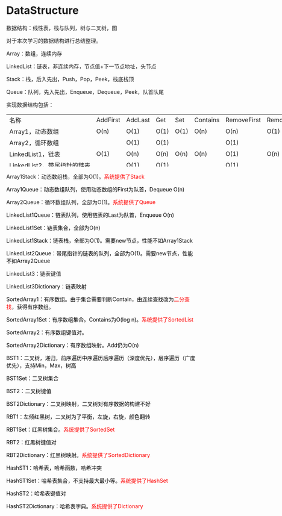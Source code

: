 # DataStructure
数据结构：线性表，栈与队列，树与二叉树，图
<p>对于本次学习的数据结构进行总结整理。</p>
<p>Array：数组，连续内存</p>
<p>LinkedList：链表，非连续内存，节点值+下一节点地址，头节点</p>
<p>Stack：栈，后入先出，Push，Pop，Peek，栈底栈顶</p>
<p>Queue：队列，先入先出，Enqueue，Dequeue，Peek，队首队尾</p>
<p>实现数据结构包括：</p>
<table style="height: 139px; width: 1144px;" border="0">
<tbody>
<tr>
<td>名称</td>
<td>AddFirst</td>
<td>AddLast</td>
<td>Get</td>
<td>Set</td>
<td>Contains</td>
<td>RemoveFirst</td>
<td>RemoveLast</td>
</tr>
<tr>
<td>Array1，动态数组</td>
<td>O(n)</td>
<td>O(1)</td>
<td>O(1)</td>
<td>O(1)</td>
<td>O(n)</td>
<td>O(n)</td>
<td>O(1)</td>
</tr>
<tr>
<td>Array2，循环数组</td>
<td>&nbsp;</td>
<td>O(1)</td>
<td>O(1)</td>
<td>&nbsp;</td>
<td>&nbsp;</td>
<td>O(1)</td>
<td>&nbsp;</td>
</tr>
<tr>
<td>LinkedList1，链表</td>
<td>O(1)</td>
<td>O(n)</td>
<td>O(n)</td>
<td>O(n)</td>
<td>O(n)</td>
<td>O(1)</td>
<td>O(n)</td>
</tr>
<tr>
<td>LinkedList2，带尾指针的链表</td>
<td>&nbsp;</td>
<td>O(1)</td>
<td>O(1)</td>
<td>&nbsp;</td>
<td>&nbsp;</td>
<td>O(1)</td>
<td>&nbsp;</td>
</tr>
</tbody>
</table>
<p>Array1Stack：动态数组栈，全部为O(1)。<span style="color: #ff0000;">系统提供了Stack</span></p>
<p><span style="color: #000000;">Array1Queue：动态数组队列，使用动态数组的First为队首，Dequeue O(n)</span></p>
<p>Array2Queue：循环数组队列，全部为O(1)。<span style="color: #ff0000;">系统提供了Queue</span></p>
<p><span style="color: #000000;">LinkedList1Queue：链表队列，使用链表的Last为队首，Enqueue O(n)</span></p>
<p><span style="color: #000000;">LinkedList1Set：链表集合，全部为O(n)</span></p>
<p><span style="color: #000000;">LinkedList1Stack：链表栈，全部为O(1)。需要new节点，性能不如Array1Stack</span></p>
<p><span style="color: #000000;">LinkedList2Queue：带尾指针的链表的队列，全部为O(1)。需要new节点，性能不如Array2Queue</span></p>
<p>LinkedList3：链表键值</p>
<p><span style="color: #000000;">LinkedList3Dictionary：链表映射</span></p>
<p><span style="color: #000000;">SortedArray1：有序数组。由于集合需要判断Contain，由连续查找改为</span><span style="color: #ff0000;">二分查找</span><span style="color: #000000;">，获得有序数组。</span></p>
<p><span style="color: #000000;">SortedArray1Set：有序数组集合。Contains为O(log n)。<span style="color: #ff0000;">系统提供了SortedList</span></span></p>
<p><span style="color: #000000;">SortedArray2：有序数组键值对。</span></p>
<p><span style="color: #000000;">SortedArray2Dictionary：有序数组映射。Add仍为O(n)</span></p>
<p><span style="color: #000000;">BST1：二叉树，递归，前序遍历中序遍历后序遍历（深度优先），层序遍历（广度优先），支持Min，Max，树高</span></p>
<p><span style="color: #000000;">BST1Set：二叉树集合</span></p>
<p><span style="color: #000000;">BST2：二叉树键值</span></p>
<p><span style="color: #000000;">BST2Dictionary：二叉树映射，二叉树对有序数据的构建不好</span></p>
<p><span style="color: #000000;">RBT1：左倾红黑树，二叉树为了平衡，左旋，右旋，颜色翻转</span></p>
<p><span style="color: #000000;">RBT1Set：红黑树集合。<span style="color: #ff0000;">系统提供了SortedSet</span></span></p>
<p><span style="color: #000000;">RBT2：红黑树键值对</span></p>
<p><span style="color: #000000;">RBT2Dictionary：红黑树映射。<span style="color: #ff0000;">系统提供了SortedDictionary</span></span></p>
<p><span style="color: #000000;">HashST1：哈希表，哈希函数，哈希冲突</span></p>
<p><span style="color: #000000;">HashST1Set：哈希表集合，不支持最大最小等。<span style="color: #ff0000;">系统提供了HashSet</span></span></p>
<p><span style="color: #000000;">HashST2：哈希表键值对</span></p>
<p><span style="color: #000000;">HashST2Dictionary：哈希表字典。<span style="color: #ff0000;">系统提供了Dictionary</span></span></p>
